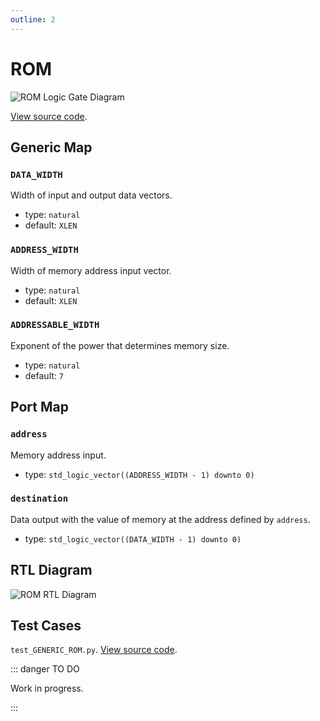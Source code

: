 ```yaml
---
outline: 2
---
```


# ROM <Badge type="info" text="GENERIC_ROM.vhd"/>

![ROM Logic Gate Diagram](/images/referencia/componentes/generic_rom.drawio.svg)

[View source code](https://github.com/pfeinsper/24a-CTI-RISCV/blob/main/src/GENERIC_ROM.vhd).

## Generic Map

### `DATA_WIDTH`

Width of input and output data vectors.

- type: `natural`
- default: `XLEN`

### `ADDRESS_WIDTH`

Width of memory address input vector.

- type: `natural`
- default: `XLEN`

### `ADDRESSABLE_WIDTH`

Exponent of the power that determines memory size.

- type: `natural`
- default: `7`

## Port Map

### `address`

Memory address input.

- type: `std_logic_vector((ADDRESS_WIDTH - 1) downto 0)`

### `destination`

Data output with the value of memory at the address defined by `address`.

- type: `std_logic_vector((DATA_WIDTH - 1) downto 0)`

## RTL Diagram

![ROM RTL Diagram](/images/referencia/componentes/generic_rom_netlist.svg)

## Test Cases

`test_GENERIC_ROM.py`.
[View source code](https://github.com/pfeinsper/24a-CTI-RISCV/blob/main/test/test_GENERIC_ROM.py).

::: danger TO DO

Work in progress.

:::
